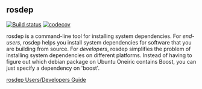 rosdep
------
[![Build status](https://github.com/ros-infrastructure/rosdep/actions/workflows/ci.yaml/badge.svg?branch=master&event=push)](https://github.com/ros-infrastructure/rosdep/actions/workflows/ci.yaml?query=branch%3Amaster+event%3Apush)
[![codecov](https://codecov.io/gh/ros-infrastructure/rosdep/branch/master/graph/badge.svg)](https://codecov.io/gh/ros-infrastructure/rosdep)

rosdep is a command-line tool for installing system dependencies. For *end-users*, rosdep helps you install system dependencies for software that you are building from source. For *developers*, rosdep simplifies the problem of installing system dependencies on different platforms. Instead of having to figure out which debian package on Ubuntu Oneiric contains Boost, you can just specify a dependency on 'boost'.

[rosdep Users/Developers Guide](http://docs.ros.org/independent/api/rosdep/html/)
